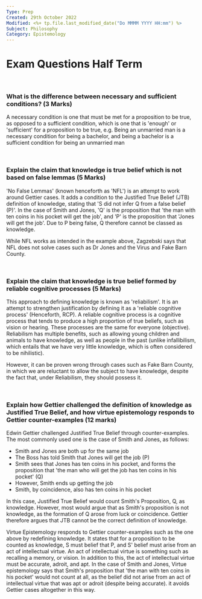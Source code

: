 ```yaml
---
Type: Prep
Created: 29th October 2022
Modified: <%+ tp.file.last_modified_date("Do MMMM YYYY HH:mm") %>
Subject: Philosophy
Category: Epistemology
---
```


# Exam Questions Half Term

</br>

### What is the difference between necessary and sufficient conditions? (3 Marks)

A necessary condition is one that must be met for a proposition to be true, as opposed to a sufficient condition, which is one that is 'enough' or 'sufficient' for a proposition to be true, e.g. Being an unmarried man is a necessary condition for being a bachelor, and being a bachelor is a sufficient condition for being an unmarried man

</br>

### Explain the claim that knowledge is true belief which is not based on false lemmas (5 Marks)

'No False Lemmas' (known henceforth as 'NFL') is an attempt to work around Gettier cases. It adds a condition to the Justified True Belief (JTB) definition of knowledge, stating that 'S did not infer Q from a false belief (P)'. In the case of Smith and Jones, 'Q' is the proposition that 'the man with ten coins in his pocket will get the job', and 'P' is the proposition that 'Jones will get the job'. Due to P being false, Q therefore cannot be classed as knowledge.

While NFL works as intended in the example above, Zagzebski says that NFL does not solve cases such as Dr Jones and the Virus and Fake Barn County.

</br>

### Explain the claim that knowledge is true belief formed by reliable cognitive processes (5 Marks)

This approach to defining knowledge is known as 'reliabilism'. It is an attempt to strengthen justification by defining it as a 'reliable cognitive process' (Henceforth, RCP). A reliable cognitive process is a cognitive process that tends to produce a high proportion of true beliefs, such as vision or hearing. These processes are the same for everyone (objective). Reliabilism has multiple benefits, such as allowing young children and animals to have knowledge, as well as people in the past (unlike infallibilism, which entails that we have very little knowledge, which is often considered to be nihilistic).

However, it can be proven wrong through cases such as Fake Barn County, in which we are reluctant to allow the subject to have knowledge, despite the fact that, under Reliabilism, they should possess it.

</br>

### Explain how Gettier challenged the definition of knowledge as Justified True Belief, and how virtue epistemology responds to Gettier counter-examples (12 marks)

Edwin Gettier challenged Justified True Belief through counter-examples. The most commonly used one is the case of Smith and Jones, as follows:

- Smith and Jones are both up for the same job
- The Boss has told Smith that Jones will get the job (P)
- Smith sees that Jones has ten coins in his pocket, and forms the proposition that 'the man who will get the job has ten coins in his pocket' (Q)
- However, Smith ends up getting the job
- Smith, by coincidence, also has ten coins in his pocket

In this case, Justified True Belief would count Smith's Proposition, Q, as knowledge. However, most would argue that as Smith's proposition is not knowledge, as the formation of Q arose from luck or coincidence. Gettier therefore argues that JTB cannot be the correct definition of knowledge.


Virtue Epistemology responds to Gettier counter-examples such as the one above by redefining knowledge. It states that for a proposition to be counted as knowledge, S must belief that P, and S' belief must arise from an act of intellectual virtue. An act of intellectual virtue is something such as recalling a memory, or vision. In addition to this, the act of intellectual virtue must be accurate, adroit, and apt. In the case of Smith and Jones, Virtue epistemology says that Smith's proposition that 'the man with ten coins in his pocket' would not count at all, as the belief did not arise from an act of intellectual virtue that was apt or adroit (despite being accurate). it avoids Gettier cases altogether in this way.

